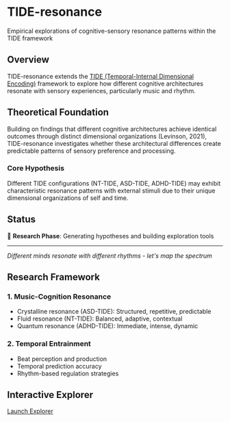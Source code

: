 # TIDE-resonance

Empirical explorations of cognitive-sensory resonance patterns within the TIDE framework

## Overview

TIDE-resonance extends the [TIDE (Temporal-Internal Dimensional Encoding)](https://github.com/HillaryDanan/TIDE) framework to explore how different cognitive architectures resonate with sensory experiences, particularly music and rhythm.

## Theoretical Foundation

Building on findings that different cognitive architectures achieve identical outcomes through distinct dimensional organizations (Levinson, 2021), TIDE-resonance investigates whether these architectural differences create predictable patterns of sensory preference and processing.

### Core Hypothesis

Different TIDE configurations (NT-TIDE, ASD-TIDE, ADHD-TIDE) may exhibit characteristic resonance patterns with external stimuli due to their unique dimensional organizations of self and time.

## Status

🔬 **Research Phase**: Generating hypotheses and building exploration tools

---

*Different minds resonate with different rhythms - let's map the spectrum*

## Research Framework

### 1. Music-Cognition Resonance
- Crystalline resonance (ASD-TIDE): Structured, repetitive, predictable
- Fluid resonance (NT-TIDE): Balanced, adaptive, contextual
- Quantum resonance (ADHD-TIDE): Immediate, intense, dynamic

### 2. Temporal Entrainment
- Beat perception and production
- Temporal prediction accuracy
- Rhythm-based regulation strategies

## Interactive Explorer

[Launch Explorer](https://hillarydanan.github.io/TIDE-resonance/)
